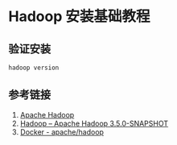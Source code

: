 # Hadoop 安装基础教程



## 验证安装

```bash
hadoop version
```


## 参考链接
1. [Apache Hadoop](https://hadoop.apache.org/)
2. [Hadoop – Apache Hadoop 3.5.0-SNAPSHOT](https://apache.github.io/hadoop/)
3. [Docker - apache/hadoop](https://hub.docker.com/r/apache/hadoop)